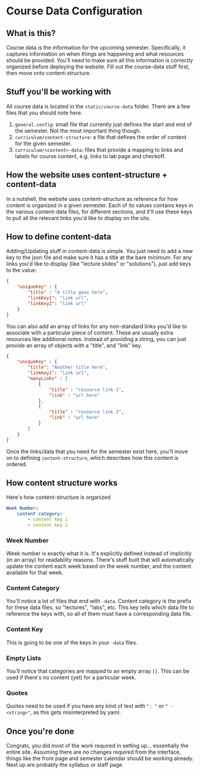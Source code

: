 # Course Data Configuration

## What is this?

Course data is the information for the upcoming semester. Specifically, it captures information on when things are happening
and what resources should be provided. You'll need to make sure all this information is correctly organized before
deploying the website. Fill out the course-data stuff first, then move onto content-structure.

## Stuff you'll be working with

All course data is located in the `static/course-data` folder. There are a few files that you should note here.

1. `general.config`: small file that currently just defines the start and end of the semester. Not the most important thing though.
2. `curriculum/content-structure`: a file that defines the order of content for the given semester.
3. `curriculum/<content>-data`: files that provide a mapping to links and labels for course content, e.g. links to lab page and checkoff.

## How the website uses content-structure + content-data

In a nutshell, the website uses content-structure as reference for how content is organized in a given semester. Each of its values
contains keys in the various content-data files, for different sections, and it'll use these keys to pull all the relevant links
you'd like to display on the site.

## How to define content-data

Adding/Updating stuff in content-data is simple. You just need to add a new key to the json file and make sure it has a title at the bare minimum.
For any links you'd like to display (like "lecture slides" or "solutions"), just add keys to the value:

```json
{
    "uniqueKey" : {
        "title" : "A title goes here",
        "linkKey1": "link url",
        "linkKey2": "link url"
    }
}
```

You can also add an array of links for any non-standard links you'd like to associate with a particular piece of content. These are usually extra resources
like additional notes. Instead of providing a string, you can just provide an array of objects with a "title", and "link" key.

```json
{
    "uniqueKey" : {
        "title": "Another title here",
        "linkKey1": "link url",
        "manyLinks" : [
            {
                "title" : "resource link 1",
                "link" : "url here"
            },
            {
                "title" : "resource link 2",
                "link" : "url here"
            }
        ]
    }
}
```

Once the links/data that you need for the semester exist here, you'll move on to defining `content-structure`, which describes
how this content is ordered.

## How content structure works

Here's how content-structure is organized

```yaml
Week Number:
    content category:
        - content key 1
        - content key 2
```

### Week Number

Week number is exactly what it is. It's explicitly defined instead of implicitly (in an array) for readability reasons.
There's stuff built that will automatically update the content each week based on the week number, and the content available
for that week.

### Content Category

You'll notice a lot of files that end with `-data`. Content category is the prefix for these data files, so "lectures", "labs", etc.
This key tells which data file to reference the keys with, so all of them must have a corresponding data file.

### Content Key

This is going to be one of the keys in your `-data` files.

### Empty Lists

You'll notice that categories are mapped to an empty array `[]`. This can be used if there's no content (yet) for a particular week.

### Quotes

Quotes need to be used if you have any kind of text with `": "` or `" -<string>"`, as this gets misinterpreted by yaml.

## Once you're done

Congrats, you did most of the work required in setting up... essentially the entire site. Assuming there are no changes required
from the interface, things like the front page and semester calendar should be working already. Next up are probably the syllabus
or staff page.

